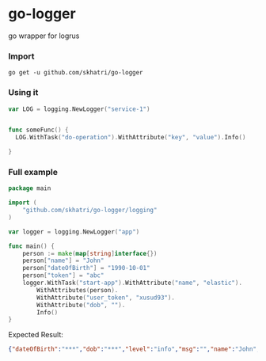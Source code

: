 # go-logger
go wrapper for logrus


### Import

```
go get -u github.com/skhatri/go-logger
```

### Using it

```go
var LOG = logging.NewLogger("service-1")


func someFunc() {
  LOG.WithTask("do-operation").WithAttribute("key", "value").Info()

}
```

### Full example

```go
package main

import (
	"github.com/skhatri/go-logger/logging"
)

var logger = logging.NewLogger("app")

func main() {
	person := make(map[string]interface{})
	person["name"] = "John"
	person["dateOfBirth"] = "1990-10-01"
	person["token"] = "abc"
	logger.WithTask("start-app").WithAttribute("name", "elastic").
		WithAttributes(person).
		WithAttribute("user_token", "xusud93").
		WithAttribute("dob", "").
		Info()
}
```

Expected Result:

```json
{"dateOfBirth":"***","dob":"***","level":"info","msg":"","name":"John","source":"app","task":"start-app","time":"2024-01-05T19:43:49+11:00","token":"***","user_token":"***"}
```

